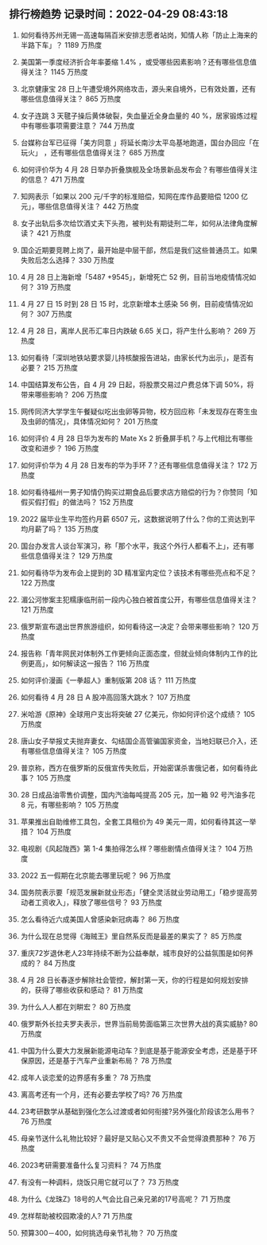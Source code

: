 
## 排行榜趋势 记录时间：2022-04-29 08:43:18
  
  1. 如何看待苏州无锡一高速每隔百米安排志愿者站岗，知情人称「防止上海来的半路下车」？ 1189 万热度
    
  2. 美国第一季度经济折合年率萎缩 1.4% ，或受哪些因素影响？还有哪些信息值得关注？ 1145 万热度
    
  3. 北京健康宝 28 日上午遭受境外网络攻击，源头来自境外，已有效处置，还有哪些信息值得关注？ 865 万热度
    
  4. 女子连跳 3 天毽子操后黄体破裂，失血量近全身血量的 40 %，居家锻炼过程中有哪些事项需要注意？ 744 万热度
    
  5. 台媒称台军已征得「美方同意 」将延长南沙太平岛基地跑道，国台办回应「在玩火」 ，还有哪些信息值得关注？ 685 万热度
    
  6. 如何评价华为 4 月 28 日举办折叠旗舰及全场景新品发布会？有哪些值得关注的信息？ 471 万热度
    
  7. 知网表示「如果以 200 元/千字的标准赔偿，知网在库作品要赔偿 1200 亿元」，哪些信息值得关注？ 442 万热度
    
  8. 女子出轨后多次给饮酒丈夫下头孢，被判处有期徒刑二年，如何从法律角度解读？ 421 万热度
    
  9. 国企近期要竞聘上岗了，最开始是中层干部，然后是我们这些普通员工。如果失败后怎么选择？ 330 万热度
    
  10. 4 月 28 日上海新增「5487 +9545」，新增死亡 52 例，目前当地疫情情况如何？ 319 万热度
    
  11. 4 月 27 日 15 时到 28 日 15 时，北京新增本土感染 56 例，目前疫情情况如何？ 307 万热度
    
  12. 4 月 28 日，离岸人民币汇率日内跌破 6.65 关口，将产生什么影响？ 269 万热度
    
  13. 如何看待「深圳地铁站要求婴儿持核酸报告进站，由家长代为出示」，是否有必要？ 215 万热度
    
  14. 中国结算发布公告，自 4 月 29 日起，将股票交易过户费总体下调 50%，将带来哪些影响？ 206 万热度
    
  15. 网传同济大学学生午餐疑似吃出虫卵等异物，校方回应称「未发现存在寄生虫及虫卵的情况」，具体情况如何？ 201 万热度
    
  16. 如何评价 4 月 28 日华为发布的 Mate Xs 2 折叠屏手机？与上代相比有哪些改变和进步？ 196 万热度
    
  17. 如何评价华为 4 月 28 日发布的华为手环 7？还有哪些信息值得关注？ 172 万热度
    
  18. 如何看待福州一男子知情仍购买过期食品后要求店方赔偿的行为？你赞同「知假买假打假」的做法吗？ 152 万热度
    
  19. 2022 届毕业生平均签约月薪 6507 元，这数据说明了什么？你的工资达到平均月薪了吗？ 135 万热度
    
  20. 国台办发言人谈台军演习，称「那个水平，我这个外行人都看不上」，还有哪些信息值得关注？ 129 万热度
    
  21. 如何看待华为发布会上提到的 3D 精准室内定位？该技术有哪些亮点和不足？ 122 万热度
    
  22. 湄公河惨案主犯糯康临刑前一段内心独白被首度公开，有哪些信息值得关注？ 121 万热度
    
  23. 俄罗斯宣布退出世界旅游组织，如何看待这一决定？会带来哪些影响？ 120 万热度
    
  24. 报告称「青年网民对体制外工作更倾向正面态度，但就业倾向体制内工作的比例更高」，如何解读这一报告？ 116 万热度
    
  25. 如何评价漫画《一拳超人》重制版第 208 话？ 111 万热度
    
  26. 如何看待 4 月 28 日 A 股冲高回落大跳水？ 107 万热度
    
  27. 米哈游《原神》全球用户支出将突破 27 亿美元，你如何评价这个成绩？ 105 万热度
    
  28. 唐山女子举报丈夫抛弃妻女、勾结国企高管骗国家资金，当地妇联已介入，还有哪些信息值得关注？ 105 万热度
    
  29. 普京称，西方在俄罗斯的反俄宣传失败后，开始密谋杀害俄记者，如何看待此事？ 105 万热度
    
  30. 28 日成品油零售价调整，国内汽油每吨提高 205 元，加一箱 92 号汽油多花 8 元，有哪些影响？ 105 万热度
    
  31. 苹果推出自助维修工具包，全套工具租价为 49 美元一周，如何看待其这一举措？ 104 万热度
    
  32. 电视剧《风起陇西》第 1-4 集拍得怎么样？哪些剧情点值得关注？ 104 万热度
    
  33. 2022 五一假期在北京能去哪里玩呢？ 96 万热度
    
  34. 国务院表示要「规范发展新就业形态」「健全灵活就业劳动用工」「稳步提高劳动者工资收入」，释放了哪些信号？ 93 万热度
    
  35. 怎么看待近六成美国人曾感染新冠病毒？ 86 万热度
    
  36. 为什么现在总觉得《海贼王》里自然系反而是最差的果实了？ 85 万热度
    
  37. 重庆72岁退休老人23年持续不断为公益奉献，城市良好的公益氛围是如何养成的？ 84 万热度
    
  38. 4 月 28 日长春逐步解除社会管控，解封第一天，你的行程是如何规划安排的，获得了哪些收获和感动？ 81 万热度
    
  39. 为什么人人都在刘畊宏？ 80 万热度
    
  40. 俄罗斯外长拉夫罗夫表示，世界当前局势面临第三次世界大战的真实威胁? 80 万热度
    
  41. 中国为什么要大力发展新能源电动车？到底是基于能源安全考虑，还是基于环保原因，还是基于汽车产业重新布局？ 78 万热度
    
  42. 成年人谈恋爱的边界感有多重？ 78 万热度
    
  43. 离高考还有一个月，还有必要去学校了吗? 76 万热度
    
  44. 23考研数学从基础到强化怎么过渡或者如何衔接?另外强化阶段该怎么用书？ 76 万热度
    
  45. 母亲节送什么礼物比较好？最好是又贴心又不贵又不会觉得浪费那种？ 76 万热度
    
  46. 2023考研需要准备什么复习资料？ 74 万热度
    
  47. 有没有一种调料，烧饭只用它就可以了？ 73 万热度
    
  48. 为什么《龙珠Z》18号的人气会比自己亲兄弟的17号高呢？ 71 万热度
    
  49. 怎样帮助被校园欺凌的人? 71 万热度
    
  50. 预算300－400，如何挑选母亲节礼物？ 70 万热度
    